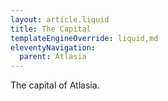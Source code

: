 ```yaml
---
layout: article.liquid
title: The Capital
templateEngineOverride: liquid,md
eleventyNavigation:
  parent: Atlasia
---
```


The capital of Atlasia.
